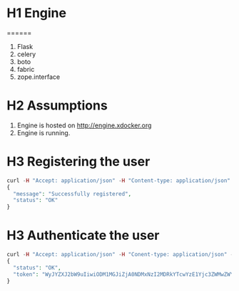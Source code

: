 # H1 Engine
======
1. Flask
2. celery
3. boto
4. fabric
5. zope.interface


# H2 Assumptions
1. Engine is hosted on http://engine.xdocker.org
2. Engine is running.


# H3 Registering the user

```php
curl -H "Accept: application/json" -H "Content-type: application/json" -X POST -d ' {"username": "xdocker", "password":"xdocker"}'  http://engine.xdocker.org/register
{
  "message": "Successfully registered", 
  "status": "OK"
}

```

# H3 Authenticate the user

```php
curl -H "Accept: application/json" -H "Conent-type: application/json" -X POST -d ' {"username": "xdocker", "password":"xdocker"}'  http://engine.xdocker.org/authenticate
{
  "status": "OK", 
  "token": "WyJYZXJ2bW9uIiwiODM1MGJiZjA0NDMxNzI2MDRkYTcwYzE1Yjc3ZWMwZWYiXQ.BwKC7w.PyM6S6CbykVvxiCN19y98_JuphU"
}
```
